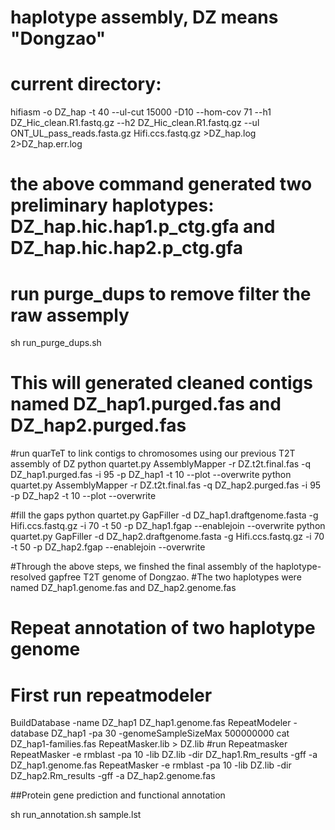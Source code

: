 # haplotype assembly, DZ means "Dongzao"
# current directory: 

hifiasm -o DZ_hap -t 40 --ul-cut 15000 -D10 --hom-cov 71 --h1 DZ_Hic_clean.R1.fastq.gz --h2 DZ_Hic_clean.R1.fastq.gz --ul ONT_UL_pass_reads.fasta.gz Hifi.ccs.fastq.gz >DZ_hap.log 2>DZ_hap.err.log

# the above command generated two preliminary haplotypes: DZ_hap.hic.hap1.p_ctg.gfa and DZ_hap.hic.hap2.p_ctg.gfa
# run purge_dups to remove filter the raw assemply

sh run_purge_dups.sh

# This will generated cleaned contigs named DZ_hap1.purged.fas and DZ_hap2.purged.fas

#run quarTeT to link contigs to chromosomes using our previous T2T assembly of DZ
python quartet.py AssemblyMapper -r DZ.t2t.final.fas -q DZ_hap1.purged.fas -i 95 -p DZ_hap1 -t 10 --plot --overwrite
python quartet.py AssemblyMapper -r DZ.t2t.final.fas -q DZ_hap2.purged.fas -i 95 -p DZ_hap2 -t 10 --plot --overwrite

#fill the gaps
python quartet.py GapFiller -d DZ_hap1.draftgenome.fasta -g Hifi.ccs.fastq.gz -i 70 -t 50 -p DZ_hap1.fgap --enablejoin --overwrite
python quartet.py GapFiller -d DZ_hap2.draftgenome.fasta -g Hifi.ccs.fastq.gz -i 70 -t 50 -p DZ_hap2.fgap --enablejoin --overwrite

#Through the above steps, we finshed the final assembly of the haplotype-resolved gapfree T2T genome of Dongzao.
#The two haplotypes were named DZ_hap1.genome.fas and DZ_hap2.genome.fas

# Repeat annotation of two haplotype genome
# First run repeatmodeler
BuildDatabase -name DZ_hap1 DZ_hap1.genome.fas
RepeatModeler -database DZ_hap1 -pa 30 -genomeSampleSizeMax 500000000
cat DZ_hap1-families.fas RepeatMasker.lib > DZ.lib
#run Repeatmasker
RepeatMasker -e rmblast -pa 10 -lib DZ.lib -dir DZ_hap1.Rm_results -gff -a DZ_hap1.genome.fas
RepeatMasker -e rmblast -pa 10 -lib DZ.lib -dir DZ_hap2.Rm_results -gff -a DZ_hap2.genome.fas

##Protein gene prediction and functional annotation

sh run_annotation.sh sample.lst

